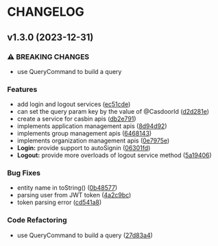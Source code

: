# CHANGELOG

## v1.3.0 (2023-12-31)

### ⚠ BREAKING CHANGES

* use QueryCommand to build a query

### Features

* add login and logout services ([ec51cde](https://github.com/towerhe/casdoor-client/commit/ec51cdeec3a6ff8eb50c36ee7bb2c63887128d4c))
* can set the query param key by the value of @CasdoorId ([d2d281e](https://github.com/towerhe/casdoor-client/commit/d2d281e340573819e07d6dcbdddc3a031f98e507))
* create a service for casbin apis ([db2e791](https://github.com/towerhe/casdoor-client/commit/db2e791dbbc778682467456f97bfc4f05a76c0a2))
* implements application management apis ([8d94d92](https://github.com/towerhe/casdoor-client/commit/8d94d923a99cd8901bfd672bc1479f3d3de278e5))
* implements group management apis ([6468143](https://github.com/towerhe/casdoor-client/commit/64681439e64f07173355014aac58ab4a16326366))
* implements organization management apis ([0e7975e](https://github.com/towerhe/casdoor-client/commit/0e7975eea94af0ebf4dfb581c38e1a5df0fa6143))
* **Login:** provide support to autoSignin ([06301fd](https://github.com/towerhe/casdoor-client/commit/06301fd584d8b63b9ffd23a88601d56d4249bad7))
* **Logout:** provide more overloads of logout service method ([5a19406](https://github.com/towerhe/casdoor-client/commit/5a19406931057e921846d3e835a43dba0d0cb3be))

### Bug Fixes

* entity name in toString() ([0b48577](https://github.com/towerhe/casdoor-client/commit/0b48577abfc04255950923710481acf720a0d1dd))
* parsing user from JWT token ([4a2c9bc](https://github.com/towerhe/casdoor-client/commit/4a2c9bc591cde41a82111cd62fdc6940f29adc04))
* token parsing error ([cd541a8](https://github.com/towerhe/casdoor-client/commit/cd541a8f273a3f4eec1bf5b7d4a5e70fd4a0b1d8))

### Code Refactoring

* use QueryCommand to build a query ([27d83a4](https://github.com/towerhe/casdoor-client/commit/27d83a41c49644a08c2f1f08f6b05068a4410701))
